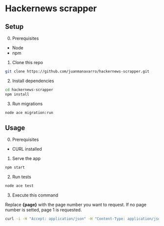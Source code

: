 # Hackernews scrapper

## Setup

0. Prerequisites

- Node
- npm

1. Clone this repo

```bash
git clone https://github.com/juanmanavarro/hackernews-scrapper.git
```

2. Install dependencies

```bash
cd hackernews-scrapper
npm install
```

3. Run migrations

```bash
node ace migration:run
```

## Usage

0. Prerequisites

- CURL installed

1. Serve the app

```bash
npm start
```

2. Run tests

```bash
node ace test
```

3. Execute this command

Replace __{page}__ with the page number you want to request. If no page number is setted, page 1 is requested.

```bash
curl -i -H "Accept: application/json" -H "Content-Type: application/json" -X GET http://localhost:3333/{page}
```
